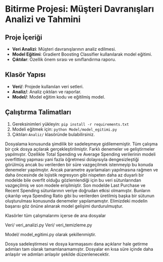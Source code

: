 # Bitirme Projesi: Müşteri Davranışları Analizi ve Tahmini

## Proje İçeriği
- **Veri Analizi**: Müşteri davranışlarının analiz edilmesi.
- **Model Eğitimi**: Gradient Boosting Classifier kullanılarak model eğitimi.
- **Çıktılar**: Özellik önem sırası ve sınıflandırma raporu.

## Klasör Yapısı
- **Veri/**: Projede kullanılan veri setleri.
- **Analiz/**: Analiz çıktıları ve raporlar.
- **Model/**: Model eğitim kodu ve eğitilmiş model.

## Çalıştırma Talimatları
1. Gereksinimleri yükleyin: `pip install -r requirements.txt`
2. Modeli eğitmek için: `python Model/model_egitimi.py`
3. Çıktıları `Analiz/` klasöründe bulabilirsiniz.

Dosyalama konusunda şimdilik bir sadeleşmeye gidilememiştir. Tüm çalışma bir çok dosya açılarak gerçekleştirilmiştir. Farklı denemeler ve geliştirmeler yapılmıştır.
Özellikle Total Spending ve Average Spending verilerinin modeli overfitting yapması yani fazla öğretmesi dolayısıyla dengesizleştiği görülmüş ancak bu verilerden bir süre vazgeçilmek
istenmeyip bu konuda denemeler yapılmıştır. Ancak parametre ayarlamaları yapılmasına rağmen ve daha öncesinde de lojistik regresyon gibi nispeten daha az duyarlı bir modelde bile overfit olduğu gözlemlendiği
için bu veri sütunlarından vazgeçilmiş ve son modele erişilmiştir. Son modelde Last Purchase ve Recent Spending sütunlarının veriye doğrudan etkisi olmamıştır. Bunların çıkarılıp veya Spending Ratio gibi 
bu verilerden üretilmiş başka bir sütunun oluşturulması konusunda denemeler yapılamamıştır. Elimizdeki modelin başarısı göz önüne alınarak model gelişimi durdurulmuştur.

Klasörler tüm çalışmalarımı içerse de ana dosyalar

Veri/ veri_analizi.py
Veri/ veri_temizleme.py

Model/ model_egitimi.py olarak şekillenmiştir.

Dosya sadeleştirmesi ve dosya karmaşasını dana açıklanır hale getirme adımları tam olarak tamamlanamamıştır. Dosyalar en kısa süre içinde daha anlaşılır ve adımları anlaşılır şekilde düzenlenecektir.

